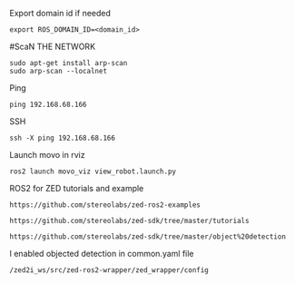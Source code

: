 Export domain id if needed
```shell
export ROS_DOMAIN_ID=<domain_id>
```

#ScaN THE NETWORK 

```shell
sudo apt-get install arp-scan
sudo arp-scan --localnet
```
Ping 
```
ping 192.168.68.166
```

SSH
```
ssh -X ping 192.168.68.166
```


Launch movo in rviz 
```shell
ros2 launch movo_viz view_robot.launch.py 
```
ROS2 for ZED tutorials and example 
```shell
https://github.com/stereolabs/zed-ros2-examples
```
```
https://github.com/stereolabs/zed-sdk/tree/master/tutorials
```
```
https://github.com/stereolabs/zed-sdk/tree/master/object%20detection
```


I enabled objected detection in common.yaml file 
```
/zed2i_ws/src/zed-ros2-wrapper/zed_wrapper/config
```
